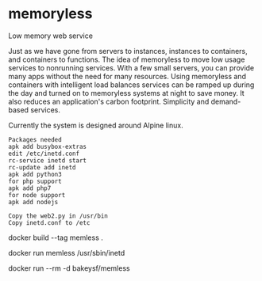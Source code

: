 # memoryless
Low memory web service

Just as we have gone from servers to instances, instances to containers, and containers to functions. The idea of memoryless to move low usage services to nonrunning services. With a few small servers, you can provide many apps without the need for many resources. Using memoryless and containers with intelligent load balances services can be ramped up during the day and turned on to memoryless systems at night to save money. It also reduces an application's carbon footprint. Simplicity and demand-based services.

Currently the system is designed around Alpine linux.

```
Packages needed
apk add busybox-extras
edit /etc/inetd.conf
rc-service inetd start
rc-update add inetd
apk add python3
for php support
apk add php7
for node support
apk add nodejs

Copy the web2.py in /usr/bin
Copy inetd.conf to /etc
```

docker build --tag memless .

docker run memless /usr/sbin/inetd

docker run --rm -d bakeysf/memless
